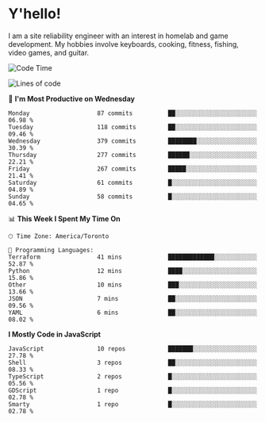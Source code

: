 # Y'hello!
I am a site reliability engineer with an interest in homelab and game development.
My hobbies involve keyboards, cooking, fitness, fishing, video games, and guitar.

<!--START_SECTION:waka-->
![Code Time](http://img.shields.io/badge/Code%20Time-81%20hrs%208%20mins-blue)

![Lines of code](https://img.shields.io/badge/From%20Hello%20World%20I%27ve%20Written-2.6%20million%20lines%20of%20code-blue)

📅 **I'm Most Productive on Wednesday** 

```text
Monday                   87 commits          ██░░░░░░░░░░░░░░░░░░░░░░░   06.98 % 
Tuesday                  118 commits         ██░░░░░░░░░░░░░░░░░░░░░░░   09.46 % 
Wednesday                379 commits         ████████░░░░░░░░░░░░░░░░░   30.39 % 
Thursday                 277 commits         ██████░░░░░░░░░░░░░░░░░░░   22.21 % 
Friday                   267 commits         █████░░░░░░░░░░░░░░░░░░░░   21.41 % 
Saturday                 61 commits          █░░░░░░░░░░░░░░░░░░░░░░░░   04.89 % 
Sunday                   58 commits          █░░░░░░░░░░░░░░░░░░░░░░░░   04.65 % 
```


📊 **This Week I Spent My Time On** 

```text
🕑︎ Time Zone: America/Toronto

💬 Programming Languages: 
Terraform                41 mins             █████████████░░░░░░░░░░░░   52.87 % 
Python                   12 mins             ████░░░░░░░░░░░░░░░░░░░░░   15.86 % 
Other                    10 mins             ███░░░░░░░░░░░░░░░░░░░░░░   13.66 % 
JSON                     7 mins              ██░░░░░░░░░░░░░░░░░░░░░░░   09.56 % 
YAML                     6 mins              ██░░░░░░░░░░░░░░░░░░░░░░░   08.02 % 
```

**I Mostly Code in JavaScript** 

```text
JavaScript               10 repos            ███████░░░░░░░░░░░░░░░░░░   27.78 % 
Shell                    3 repos             ██░░░░░░░░░░░░░░░░░░░░░░░   08.33 % 
TypeScript               2 repos             █░░░░░░░░░░░░░░░░░░░░░░░░   05.56 % 
GDScript                 1 repo              █░░░░░░░░░░░░░░░░░░░░░░░░   02.78 % 
Smarty                   1 repo              █░░░░░░░░░░░░░░░░░░░░░░░░   02.78 % 
```




<!--END_SECTION:waka-->
